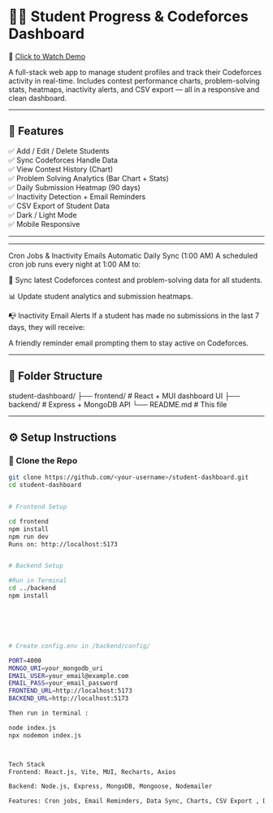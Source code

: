 # 🧑‍🎓 Student Progress & Codeforces Dashboard

🎥 [Click to Watch Demo](https://drive.google.com/file/d/1DR4G-zQxzP-B_PWiKYN2whmZZRBLHsNO/view?usp=drivesdk)


A full-stack web app to manage student profiles and track their Codeforces activity in real-time. Includes contest performance charts, problem-solving stats, heatmaps, inactivity alerts, and CSV export — all in a responsive and clean dashboard.

---


## 🚀 Features

✅ Add / Edit / Delete Students  
✅ Sync Codeforces Handle Data  
✅ View Contest History (Chart)  
✅ Problem Solving Analytics (Bar Chart + Stats)  
✅ Daily Submission Heatmap (90 days)  
✅ Inactivity Detection + Email Reminders  
✅ CSV Export of Student Data  
✅ Dark / Light Mode  
✅ Mobile Responsive

---

---

Cron Jobs & Inactivity Emails
Automatic Daily Sync (1:00 AM)
A scheduled cron job runs every night at 1:00 AM to:

🔁 Sync latest Codeforces contest and problem-solving data for all students.

📊 Update student analytics and submission heatmaps.

📭 Inactivity Email Alerts
If a student has made no submissions in the last 7 days, they will receive:

A friendly reminder email prompting them to stay active on Codeforces.

---



## 📁 Folder Structure

student-dashboard/
├── frontend/ # React + MUI dashboard UI
├── backend/ # Express + MongoDB API
└── README.md # This file


---


## ⚙️ Setup Instructions

### 🔁 Clone the Repo

```bash
git clone https://github.com/<your-username>/student-dashboard.git
cd student-dashboard


# Frontend Setup

cd frontend
npm install
npm run dev   
Runs on: http://localhost:5173


# Backend Setup

#Run in Terminal 
cd ../backend
npm install






# Create config.env in /backend/config/

PORT=4000
MONGO_URI=your_mongodb_uri
EMAIL_USER=your_email@example.com
EMAIL_PASS=your_email_password
FRONTEND_URL=http://localhost:5173
BACKEND_URL=http://localhost:5173

Then run in terminal :

node index.js     
npx nodemon index.js



Tech Stack
Frontend: React.js, Vite, MUI, Recharts, Axios

Backend: Node.js, Express, MongoDB, Mongoose, Nodemailer

Features: Cron jobs, Email Reminders, Data Sync, Charts, CSV Export , Dark Mode